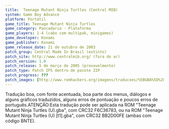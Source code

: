 ```yaml
---
title:  Teenage Mutant Ninja Turtles (Central MIB)
system: Game Boy Advance
platform: Portátil
game_title: Teenage Mutant Ninja Turtles
game_category: Pancadaria - Plataforma
game_players: 1-4 (cabo com multipak, minigames)
game_developer: Konami
game_publisher: Konami
game_release_date: 21 de outubro de 2003
patch_group: Central Made In Brasil (extinto)
patch_site: http://www.centralmib.org/ (fora do ar)
patch_version: 1.0
patch_release: 5 de março de 2005 (provavelmente)
patch_type: Patch IPS dentro de pacote ZIP
patch_progress: ???
patch_images: [http://www.romhackers.org/imagens/traducoes/%5BGBA%5D%20Teenage%20Mutant%20Ninja%20Turtles%20-%20Central%20MIB%20-%201.png,http://www.romhackers.org/imagens/traducoes/%5BGBA%5D%20Teenage%20Mutant%20Ninja%20Turtles%20-%20Central%20MIB%20-%202.png,http://www.romhackers.org/imagens/traducoes/%5BGBA%5D%20Teenage%20Mutant%20Ninja%20Turtles%20-%20Central%20MIB%20-%203.png]
---
```

Tradução boa, com fonte acentuada, boa parte dos menus, diálogos e alguns gráficos traduzidos, alguns erros de pontuação e poucos erros de português.ATENÇÃO:Esta tradução pode ser aplicada na ROM "Teenage Mutant Ninja Turtles (U).gba", com CRC32 F6C36783, ou na ROM "Teenage Mutant Ninja Turtles (U) [t1].gba", com CRC32 BB2D00FE (ambas com código BNTE).